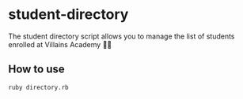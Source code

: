 # student-directory

The student directory script allows you to manage the list of students enrolled at Villains Academy :supervillain_woman:

## How to use

```shell
ruby directory.rb
```